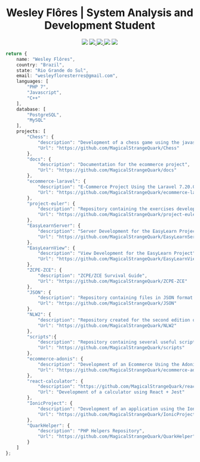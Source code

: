 <h1 align="center">Wesley Flôres | System Analysis and Development Student </h1>

<p align="center">
    <img src="https://img.shields.io/badge/wesleyfloresterres@gmail.com-orange?logo=Gmail&style=flat"/>
    <a href="https://www.linkedin.com/in/wesleyfloresterres/">
        <img src="https://img.shields.io/badge/wesley--flores-orange?logo=Linkedin&style=flat"/>
    </a>
    <a href="https://api.whatsapp.com/send?1=pt_BR&phone=5551996201475">
        <img src="https://img.shields.io/badge/Wesley%20Fl%C3%B4res-green?logo=Whatsapp&style=flat" />
    </a>
    <img src="https://img.shields.io/github/followers/MagicalStrangeQuark?style=social"/>
    <img src="https://img.shields.io/github/license/MagicalStrangeQuark/MagicalStrangeQuark"/>
</p>

```typescript
return {
    name: "Wesley Flôres",
    country: "Brazil",
    state: "Rio Grande do Sul",
    email: "wesleyfloresterres@gmail.com",
    languages: [
        "PHP 7",
        "Javascript",
        "C++"
    ],
    database: [
        "PostgreSQL",
        "MySQL"
    ],
    projects: [
        "Chess": { 
            "description": "Development of a chess game using the javascript language",
            "Url": "https://github.com/MagicalStrangeQuark/Chess"
        },
        "docs": {
            "description": "Documentation for the ecommerce project",
            "Url": "https://github.com/MagicalStrangeQuark/docs"
        },
        "ecommerce-laravel": { 
            "description": "E-Commerce Project Using the Laravel 7.20.0 Framework",
            "Url": "https://github.com/MagicalStrangeQuark/ecommerce-laravel"
        },
        "project-euler": { 
            "description": "Repository containing the exercises developed within the Euler Project",
            "Url": "https://github.com/MagicalStrangeQuark/project-euler"
        },
        "EasyLearnServer": {
            "description": "Server Development for the EasyLearn Project",
            "Url": "https://github.com/MagicalStrangeQuark/EasyLearnServer"
        },
        "EasyLearnView": {
            "description": "View Development for the EasyLearn Project",
            "Url": "https://github.com/MagicalStrangeQuark/EasyLearnView"
        },
        "ZCPE-ZCE": {
            "description": "ZCPE/ZCE Survival Guide",
            "Url": "https://github.com/MagicalStrangeQuark/ZCPE-ZCE"
        },
        "JSON": {
            "description": "Repository containing files in JSON format useful for the development of API's",
            "Url": "https://github.com/MagicalStrangeQuark/JSON"
        },
        "NLW2": {
            "description": "Repository created for the second edition of the Rocketseat's NLW event",
            "Url": "https://github.com/MagicalStrangeQuark/NLW2"
        },
        "scripts":{
            "description": "Repository containing several useful scripts / small codes",
            "Url": "https://github.com/MagicalStrangeQuark/scripts"
        },
        "ecommerce-adonis": {
            "description": "Development of an Ecommerce Using the Adonis.js Framework",
            "Url": "https://github.com/MagicalStrangeQuark/ecommerce-adonis"
        },
        "react-calculator": {
            "description": "https://github.com/MagicalStrangeQuark/react-calculator",
            "Url": "Development of a calculator using React + Jest"
        },
        "IonicProject": {
            "description": "Development of an application using the Ionic Framework",
            "Url": "https://github.com/MagicalStrangeQuark/IonicProject"
        },
        "QuarkHelper": {
            "description": "PHP Helpers Repository",
            "Url": "https://github.com/MagicalStrangeQuark/QuarkHelper"
        }
    ]
};

```